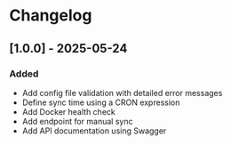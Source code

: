 # Changelog

<!-- Changelog created using the [Simple Changelog](https://marketplace.visualstudio.com/items?itemName=tobiaswaelde.vscode-simple-changelog) extension for VS Code. -->

## [1.0.0] - 2025-05-24
### Added
- Add config file validation with detailed error messages
- Define sync time using a CRON expression
- Add Docker health check
- Add endpoint for manual sync
- Add API documentation using Swagger